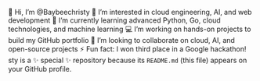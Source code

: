 👋 Hi, I’m @Baybeechristy
👀 I’m interested in cloud engineering, AI, and web development
🌱 I’m currently learning advanced Python, Go, cloud technologies, and machine learning
💻 I’m working on hands-on projects to build my GitHub portfolio
💞️ I’m looking to collaborate on cloud, AI, and open-source projects
⚡ Fun fact: I won third place in a Google hackathon!
sty is a ✨ special ✨ repository because its `README.md` (this file) appears on your GitHub profile.
